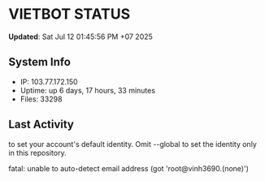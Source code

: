# VIETBOT STATUS
**Updated**: Sat Jul 12 01:45:56 PM +07 2025

## System Info
- IP: 103.77.172.150
- Uptime: up 6 days, 17 hours, 33 minutes
- Files: 33298

## Last Activity

to set your account's default identity.
Omit --global to set the identity only in this repository.

fatal: unable to auto-detect email address (got 'root@vinh3690.(none)')
